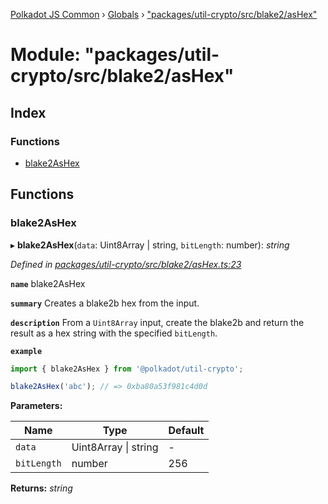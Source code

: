 [Polkadot JS Common](../README.md) › [Globals](../globals.md) › ["packages/util-crypto/src/blake2/asHex"](_packages_util_crypto_src_blake2_ashex_.md)

# Module: "packages/util-crypto/src/blake2/asHex"

## Index

### Functions

* [blake2AsHex](_packages_util_crypto_src_blake2_ashex_.md#blake2ashex)

## Functions

###  blake2AsHex

▸ **blake2AsHex**(`data`: Uint8Array | string, `bitLength`: number): *string*

*Defined in [packages/util-crypto/src/blake2/asHex.ts:23](https://github.com/polkadot-js/common/blob/d4e6ad55/packages/util-crypto/src/blake2/asHex.ts#L23)*

**`name`** blake2AsHex

**`summary`** Creates a blake2b hex from the input.

**`description`** 
From a `Uint8Array` input, create the blake2b and return the result as a hex string with the specified `bitLength`.

**`example`** 
<BR>

```javascript
import { blake2AsHex } from '@polkadot/util-crypto';

blake2AsHex('abc'); // => 0xba80a53f981c4d0d
```

**Parameters:**

Name | Type | Default |
------ | ------ | ------ |
`data` | Uint8Array &#124; string | - |
`bitLength` | number | 256 |

**Returns:** *string*
